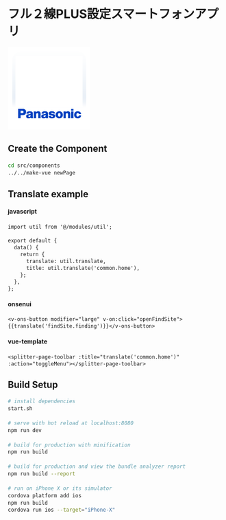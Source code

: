 # フル２線PLUS設定スマートフォンアプリ

![Screenshot](res/android/xxxhdpi.png)

## Create the Component
```bash
cd src/components
../../make-vue newPage
```

## Translate example

#### javascript
```es2015
import util from '@/modules/util';

export default {
  data() {
    return {
      translate: util.translate,
      title: util.translate('common.home'),
    };
  },
};

```

#### onsenui
```onsenui
<v-ons-button modifier="large" v-on:click="openFindSite">{{translate('findSite.finding')}}</v-ons-button>
```

#### vue-template
```vue-template
<splitter-page-toolbar :title="translate('common.home')" :action="toggleMenu"></splitter-page-toolbar>
```

## Build Setup

``` bash
# install dependencies
start.sh

# serve with hot reload at localhost:8080
npm run dev

# build for production with minification
npm run build

# build for production and view the bundle analyzer report
npm run build --report

# run on iPhone X or its simulator
cordova platform add ios
npm run build
cordova run ios --target="iPhone-X"
```

